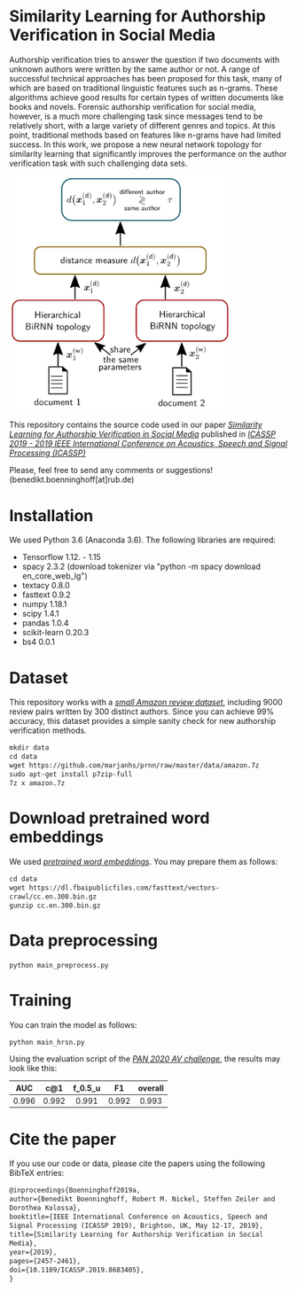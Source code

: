 # Similarity Learning for Authorship Verification in Social Media

Authorship verification tries to answer the question if two documents with unknown authors were written by the same author or not. A range of successful technical approaches has been proposed for this task, many of which are based on traditional linguistic features such as n-grams. These algorithms achieve good results for certain types of written documents like books and novels. Forensic authorship verification for social media, however, is a much more challenging task since messages tend to be relatively short, with a large variety of different genres and topics. At this point, traditional methods based on features like n-grams have had limited success. In this work, we propose a new neural network topology for similarity learning that significantly improves the performance on the author verification task with such challenging data sets. 

<img src="pic.png" width="400">

This repository contains the source code used in our paper [_Similarity Learning for Authorship Verification in Social Media_](https://arxiv.org/abs/1908.07844) published in [_ICASSP 2019 - 2019 IEEE International Conference on Acoustics, Speech and Signal Processing (ICASSP)_](https://ieeexplore.ieee.org/document/8683405)

Please, feel free to send any comments or suggestions! (benedikt.boenninghoff[at]rub.de)

# Installation

We used Python 3.6 (Anaconda 3.6). The following libraries are required:

* Tensorflow 1.12. - 1.15
* spacy 2.3.2 (download tokenizer via "python -m spacy download en_core_web_lg")
* textacy 0.8.0
* fasttext 0.9.2
* numpy 1.18.1
* scipy 1.4.1
* pandas 1.0.4
* scikit-learn 0.20.3
* bs4 0.0.1

# Dataset

This repository works with a [_small Amazon review dataset_](https://github.com/marjanhs/prnn), including 9000 review pairs written by 300 distinct authors. Since you can achieve 99% accuracy, this dataset provides a simple sanity check for new authorship verification methods.

    mkdir data
    cd data
    wget https://github.com/marjanhs/prnn/raw/master/data/amazon.7z
    sudo apt-get install p7zip-full
    7z x amazon.7z

# Download pretrained word embeddings

We used [_pretrained word embeddings_](https://fasttext.cc/). You may prepare them as follows:
    
    cd data
    wget https://dl.fbaipublicfiles.com/fasttext/vectors-crawl/cc.en.300.bin.gz
    gunzip cc.en.300.bin.gz

# Data preprocessing
    
    python main_preprocess.py


# Training
You can train the model as follows:
    
    python main_hrsn.py


Using the evaluation script of the [_PAN 2020 AV challenge_](https://pan.webis.de/clef20/pan20-web/author-identification.html), the results may look like this:

| AUC   |  c@1  | f_0.5_u |  F1    | overall |
|:-----:|:-----:|:-------:|:------:|:-------:|
| 0.996 | 0.992 | 0.991   | 0.992  |  0.993  |


# Cite the paper

If you use our code or data, please cite the papers using the following BibTeX entries:


    @inproceedings{Boenninghoff2019a,
    author={Benedikt Boenninghoff, Robert M. Nickel, Steffen Zeiler and Dorothea Kolossa},
    booktitle={IEEE International Conference on Acoustics, Speech and Signal Processing (ICASSP 2019), Brighton, UK, May 12-17, 2019},
    title={Similarity Learning for Authorship Verification in Social Media},
    year={2019},
    pages={2457-2461},
    doi={10.1109/ICASSP.2019.8683405},
    }


